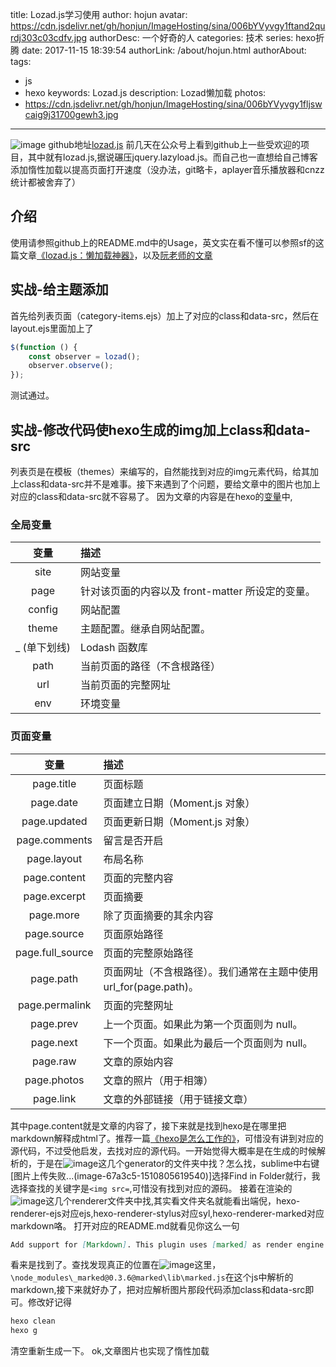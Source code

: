 title: Lozad.js学习使用
author: hojun
avatar: https://cdn.jsdelivr.net/gh/honjun/ImageHosting/sina/006bYVyvgy1ftand2qurdj303c03cdfv.jpg
authorDesc: 一个好奇的人
categories: 技术
series: hexo折腾
date: 2017-11-15 18:39:54
authorLink: /about/hojun.html
authorAbout:
tags:
 - js
 - hexo
keywords: Lozad.js
description: Lozad懒加载
photos:
 - https://cdn.jsdelivr.net/gh/honjun/ImageHosting/sina/006bYVyvgy1fljswcaig9j31700gewh3.jpg
---
![image](http://upload-images.jianshu.io/upload_images/2597553-d44d71ea6b1672b5.jpg?imageMogr2/auto-orient/strip%7CimageView2/2/w/1240)
github地址[lozad.js](https://github.com/ApoorvSaxena/lozad.js)
前几天在公众号上看到github上一些受欢迎的项目，其中就有lozad.js,据说碾压jquery.lazyload.js。而自己也一直想给自己博客添加惰性加载以提高页面打开速度（没办法，git略卡，aplayer音乐播放器和cnzz统计都被舍弃了）
## **介绍**
使用请参照github上的README.md中的Usage，英文实在看不懂可以参照sf的这篇文章[《lozad.js：懒加载神器》](https://segmentfault.com/a/1190000011527281)，以及[阮老师的文章](http://www.ruanyifeng.com/blog/2016/11/intersectionobserver_api.html?utm_source=tuicool&utm_medium=referral)
## **实战-给主题添加**
首先给列表页面（category-items.ejs）加上了对应的class和data-src，然后在layout.ejs里面加上了
```js
$(function () {
    const observer = lozad();
    observer.observe();
});
```
测试通过。
## **实战-修改代码使hexo生成的img加上class和data-src**
列表页是在模板（themes）来编写的，自然能找到对应的img元素代码，给其加上class和data-src并不是难事。接下来遇到了个问题，要给文章中的图片也加上对应的class和data-src就不容易了。
因为文章的内容是在hexo的[变量](https://hexo.io/zh-cn/docs/variables.html)中,
### **全局变量**
变量|描述
:--:|:--|
site|网站变量
page|针对该页面的内容以及 front-matter 所设定的变量。
config|网站配置
theme|主题配置。继承自网站配置。
_ (单下划线)|Lodash 函数库
path|当前页面的路径（不含根路径）
url|当前页面的完整网址
env|环境变量
### **页面变量**
变量|描述
:--:|:--|
page.title|页面标题
page.date|页面建立日期（Moment.js 对象）
page.updated|页面更新日期（Moment.js 对象）
page.comments|留言是否开启
page.layout|布局名称
page.content|页面的完整内容
page.excerpt|页面摘要
page.more|除了页面摘要的其余内容
page.source|页面原始路径
page.full_source|页面的完整原始路径
page.path|页面网址（不含根路径）。我们通常在主题中使用 url_for(page.path)。
page.permalink|页面的完整网址
page.prev|上一个页面。如果此为第一个页面则为 null。
page.next|下一个页面。如果此为最后一个页面则为 null。
page.raw|文章的原始内容
page.photos|文章的照片（用于相簿）
page.link|文章的外部链接（用于链接文章）

其中page.content就是文章的内容了，接下来就是找到hexo是在哪里把markdown解释成html了。推荐一篇[《hexo是怎么工作的》](http://coderunthings.com/2017/08/20/howhexoworks/)，可惜没有讲到对应的源代码，不过受他启发，去找对应的源代码。一开始觉得大概率是在生成的时候解析的，于是在![image](http://upload-images.jianshu.io/upload_images/2597553-cde21adbc3b1c570.jpg?imageMogr2/auto-orient/strip%7CimageView2/2/w/1240)这几个generator的文件夹中找？怎么找，sublime中右键[图片上传失败...(image-67a3c5-1510805619540)]选择Find in Folder就行，我选择查找的关键字是`<img src=`,可惜没有找到对应的源码。
接着在渲染的![image](http://upload-images.jianshu.io/upload_images/2597553-35f409a9739b7c9a.jpg?imageMogr2/auto-orient/strip%7CimageView2/2/w/1240)这几个renderer文件夹中找,其实看文件夹名就能看出端倪，hexo-renderer-ejs对应ejs,hexo-renderer-stylus对应syl,hexo-renderer-marked对应markdown咯。
打开对应的README.md就看见你这么一句
```md
Add support for [Markdown]. This plugin uses [marked] as render engine.
```
看来是找到了。查找发现真正的位置在![image](https://cdn.jsdelivr.net/gh/honjun/ImageHosting/sina/006bYVyvgy1fljpj5cg8ej308f00p741.jpg)这里，`\node_modules\_marked@0.3.6@marked\lib\marked.js`在这个js中解析的markdown,接下来就好办了，把对应解析图片那段代码添加class和data-src即可。修改好记得
```cmd
hexo clean
hexo g
```
清空重新生成一下。
ok,文章图片也实现了惰性加载